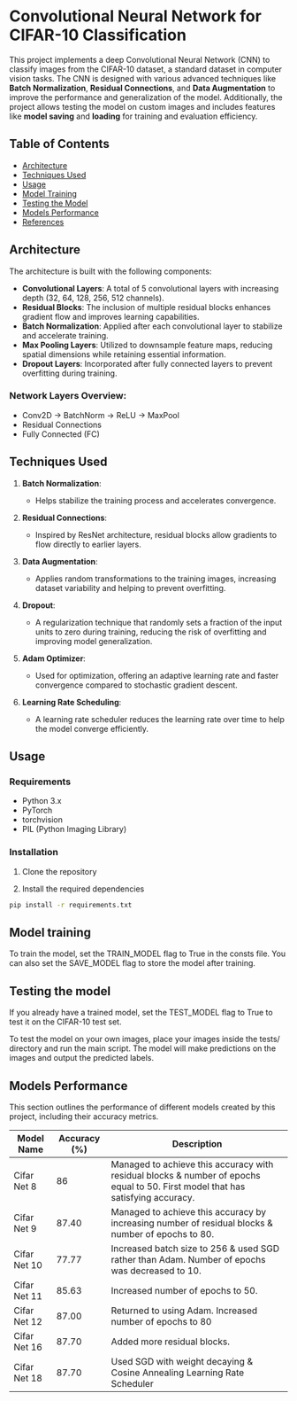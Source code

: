 # Convolutional Neural Network for CIFAR-10 Classification

This project implements a deep Convolutional Neural Network (CNN) to classify images from the CIFAR-10 dataset, a standard dataset in computer vision tasks. The CNN is designed with various advanced techniques like **Batch Normalization**, **Residual Connections**, and **Data Augmentation** to improve the performance and generalization of the model. Additionally, the project allows testing the model on custom images and includes features like **model saving** and **loading** for training and evaluation efficiency.

## Table of Contents

- [Architecture](#architecture)
- [Techniques Used](#techniques-used)
- [Usage](#usage)
- [Model Training](#model-training)
- [Testing the Model](#testing-the-model)
- [Models Performance](#models-performance)
- [References](#references)

## Architecture

The architecture is built with the following components:

- **Convolutional Layers**: A total of 5 convolutional layers with increasing depth (32, 64, 128, 256, 512 channels).
- **Residual Blocks**: The inclusion of multiple residual blocks enhances gradient flow and improves learning capabilities.
- **Batch Normalization**: Applied after each convolutional layer to stabilize and accelerate training.
- **Max Pooling Layers**: Utilized to downsample feature maps, reducing spatial dimensions while retaining essential information.
- **Dropout Layers**: Incorporated after fully connected layers to prevent overfitting during training.

### Network Layers Overview:

- Conv2D -> BatchNorm -> ReLU -> MaxPool
- Residual Connections
- Fully Connected (FC)

## Techniques Used

1. **Batch Normalization**:
   - Helps stabilize the training process and accelerates convergence.

2. **Residual Connections**:
   - Inspired by ResNet architecture, residual blocks allow gradients to flow directly to earlier layers.

3. **Data Augmentation**:
   - Applies random transformations to the training images, increasing dataset variability and helping to prevent overfitting.

4. **Dropout**:
   - A regularization technique that randomly sets a fraction of the input units to zero during training, reducing the risk of overfitting and improving model generalization.

5. **Adam Optimizer**:
   - Used for optimization, offering an adaptive learning rate and faster convergence compared to stochastic gradient descent.

6. **Learning Rate Scheduling**:
   - A learning rate scheduler reduces the learning rate over time to help the model converge efficiently.

## Usage

### Requirements

- Python 3.x
- PyTorch
- torchvision
- PIL (Python Imaging Library)

### Installation

1. Clone the repository

2. Install the required dependencies
```bash 
pip install -r requirements.txt
```

## Model training

To train the model, set the TRAIN_MODEL flag to True in the consts file. You can also set the SAVE_MODEL flag to store the model after training.

## Testing the model

If you already have a trained model, set the TEST_MODEL flag to True to test it on the CIFAR-10 test set.

To test the model on your own images, place your images inside the tests/ directory and run the main script. The model will make predictions on the images and output the predicted labels.

## Models Performance

This section outlines the performance of different models created by this project, including their accuracy metrics.

| Model Name                     | Accuracy (%) | Description                             |
|--------------------------------|--------------|-----------------------------------------|
| Cifar Net 8   | 86           | Managed to achieve this accuracy with residual blocks & number of epochs equal to 50. First model that has satisfying accuracy. |
| Cifar Net 9   | 87.40           | Managed to achieve this accuracy by increasing number of residual blocks & number of epochs to 80. |
| Cifar Net 10  |  77.77          | Increased batch size to 256 & used SGD rather than Adam. Number of epochs was decreased to 10. |
| Cifar Net 11  |     85.63       | Increased number of epochs to 50. |
| Cifar Net 12  |      87.00      | Returned to using Adam. Increased number of epochs to 80 |
| Cifar Net 16 |    87.70  | Added more residual blocks. |
| Cifar Net 18 |    87.70  | Used SGD with weight decaying & Cosine Annealing Learning Rate Scheduler |




